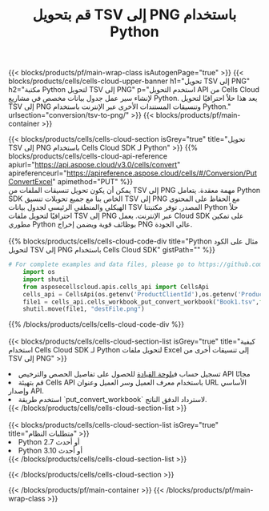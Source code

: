 ﻿---
title:  قم بتحويل TSV إلى PNG باستخدام Python
description:  استخدام Aspose.Cells Cloud SDK لـ Python لتحويل ملف بتنسيق TSV إلى ملف بتنسيق PNG.
---
{{< blocks/products/pf/main-wrap-class isAutogenPage="true" >}}
{{< blocks/products/cells/cells-cloud-upper-banner h1="تحويل TSV إلى PNG" h2="مكتبة Python لتحويل TSV إلى PNG" p="استخدم التحويل API من Cells Cloud لإنشاء سير عمل جدول بيانات مخصص في مشاريع Python. يعد هذا حلاً احترافيًا لتحويل TSV إلى PNG وتنسيقات المستندات الأخرى عبر الإنترنت باستخدام Python." urlsection="conversion/tsv-to-png/" >}}
{{< blocks/products/pf/main-container >}}

{{< blocks/products/cells/cells-cloud-section isGrey="true" title="تحويل TSV إلى PNG باستخدام Cells Cloud SDK لـ Python" >}}
{{% blocks/products/cells/cells-cloud-api-reference apiurl="https://api.aspose.cloud/v3.0/cells/convert" apireferenceurl="https://apireference.aspose.cloud/cells/#/Conversion/PutConvertExcel" apimethod="PUT" %}}
<br/>
يمكن أن يكون تحويل تنسيقات الملفات من TSV إلى PNG مهمة معقدة. يتعامل Python SDK الخاص بنا مع جميع تحويلات تنسيق TSV إلى PNG مع الحفاظ على المحتوى الهيكلي والمنطقي الرئيسي لجدول بيانات TSV المصدر. توفر مكتبتنا Python حلاً احترافيًا لتحويل ملفات TSV إلى PNG عبر الإنترنت. يعمل Cloud SDK على تمكين مطوري Python بوظائف قوية ويضمن إخراج PNG عالي الجودة.
<br/>
<br/>
{{% blocks/products/cells/cells-cloud-code-div title="Python مثال على الكود لتحويل TSV إلى PNG باستخدام Cells Cloud SDK" gistPath="" %}}
 
```python
# For complete examples and data files, please go to https://github.com/aspose-cells-cloud/aspose-cells-cloud-python/
    import os
    import shutil
    from asposecellscloud.apis.cells_api import CellsApi
    cells_api = CellsApi(os.getenv('ProductClientId'),os.getenv('ProductClientSecret'))
    file1 = cells_api.cells_workbook_put_convert_workbook("Book1.tsv",format="png")
    shutil.move(file1, "destFile.png")     
```
 
{{% /blocks/products/cells/cells-cloud-code-div %}}
<br/>
<br/>
{{< blocks/products/cells/cells-cloud-section-list isGrey="true" title="كيفية استخدام Cells Cloud SDK لـ Python لتحويل ملفات Excel إلى تنسيقات أخرى من TSV إلى PNG" >}}
<li> تسجيل حساب في<a href="https://dashboard.aspose.cloud/">لوحة القيادة</a> للحصول على تفاصيل الحصص والترخيص API مجانًا</li>
<li>قم بتهيئة Cells API باستخدام معرف العميل وسر العميل وعنوان URL الأساسي وإصدار API.</li>
<li>استخدم طريقة `put_convert_workbook` لاسترداد الدفق الناتج.</li>
{{< /blocks/products/cells/cells-cloud-section-list >}}
<br/>
<br/>
{{< blocks/products/cells/cells-cloud-section-list isGrey="true" title="متطلبات النظام" >}}
<li>Python 2.7 أو أحدث</li>
<li>Python 3.10 أو أحدث</li>
{{< /blocks/products/cells/cells-cloud-section-list >}}

{{< /blocks/products/cells/cells-cloud-section >}}

{{< /blocks/products/pf/main-container >}}
{{< /blocks/products/pf/main-wrap-class >}}
